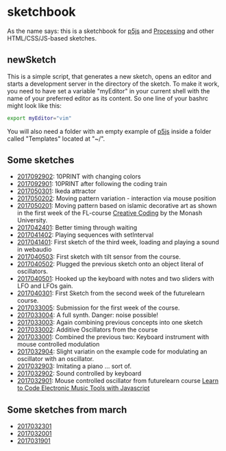 # sketchbook

As the name says: this is a sketchbook for [p5js](http://p5js.org/) and [Processing](http://processing.org/) and other HTML/CSS/JS-based sketches.

## newSketch

This is a simple script, that generates a new sketch, opens an editor and starts a development server in the directory of the sketch. To make it work, you need to have set a variable "myEditor" in your current shell with the name of your preferred editor as its content.
So one line of your bashrc might look like this:

``` bash
export myEditor="vim"
```

You will also need a folder with an empty example of [p5js](http://p5js.org) inside a folder called "Templates" located at "~/".

## Some sketches

* [2017092902](https://doxanthropos.github.io/sketchbook/2017092902): 10PRINT with changing colors
* [2017092901](https://doxanthropos.github.io/sketchbook/2017092901): 10PRINT after following the coding train
* [2017050301](https://doxanthropos.github.io/sketchbook/2017050301): Ikeda attractor
* [2017050202](https://doxanthropos.github.io/sketchbook/2017050202): Moving pattern variation - interaction via mouse position
* [2017050201](https://doxanthropos.github.io/sketchbook/2017050201): Moving pattern based on islamic decorative art as shown in the first week of the FL-course [Creative Coding](https://www.futurelearn.com/courses/creative-coding) by the Monash University.
* [2017042401](https://doxanthropos.github.io/sketchbook/2017042401): Better timing through waiting 
* [2017041402](https://doxanthropos.github.io/sketchbook/2017041402): Playing sequences with setInterval 
* [2017041401](https://doxanthropos.github.io/sketchbook/2017041401): First sketch of the third week, loading and playing a sound in webaudio
* [2017040503](https://doxanthropos.github.io/sketchbook/2017040503): First sketch with tilt sensor from the course.
* [2017040502](https://doxanthropos.github.io/sketchbook/2017040502): Plugged the previous sketch onto an object literal of oscillators.
* [2017040501](https://doxanthropos.github.io/sketchbook/2017040501): Hooked up the keyboard with notes and two sliders with LFO and LFOs gain.
* [2017040301](https://doxanthropos.github.io/sketchbook/2017040301): First Sketch from the second week of the futurelearn course.
* [2017033005](https://doxanthropos.github.io/sketchbook/2017033005): Submission for the first week of the course.
* [2017033004](https://doxanthropos.github.io/sketchbook/2017033004): A full synth. Danger: noise possible!
* [2017033003](https://doxanthropos.github.io/sketchbook/2017033003): Again combining previous concepts into one sketch
* [2017033002](https://doxanthropos.github.io/sketchbook/2017033002): Additive Oscillators from the course
* [2017033001](https://doxanthropos.github.io/sketchbook/2017033001): Combined the previous two: Keyboard instrument with mouse controlled modulation
* [2017032904](https://doxanthropos.github.io/sketchbook/2017032904): Slight variatin on the example code for modulating an oscillator with an oscillator.
* [2017032903](https://doxanthropos.github.io/sketchbook/2017032903): Imitating a piano ... sort of.
* [2017032902](https://doxanthropos.github.io/sketchbook/2017032902): Sound controlled by keyboard
* [2017032901](https://doxanthropos.github.io/sketchbook/2017032901): Mouse controlled oscillator from futurelearn course [Learn to Code Electronic Music Tools with Javascript](https://www.futurelearn.com/courses/electronic-music-tools)

## Some sketches from march

* [2017032301](https://doxanthropos.github.io/sketchbook/2017032301)
* [2017032001](https://doxanthropos.github.io/sketchbook/2017032001)
* [2017031901](https://doxanthropos.github.io/sketchbook/2017031901) 
